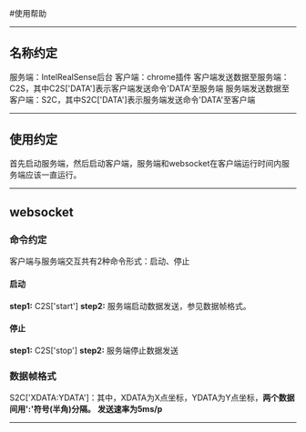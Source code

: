#使用帮助

------
## 名称约定
服务端：IntelRealSense后台
客户端：chrome插件
客户端发送数据至服务端：C2S，其中C2S['DATA']表示客户端发送命令'DATA'至服务端
服务端发送数据至客户端：S2C，其中S2C['DATA']表示服务端发送命令'DATA'至客户端

------
## 使用约定
首先启动服务端，然后启动客户端，服务端和websocket在客户端运行时间内服务端应该一直运行。

------
## websocket
### 命令约定
客户端与服务端交互共有2种命令形式：启动、停止
#### 启动
__step1:__
C2S['start']
__step2:__
服务端启动数据发送，参见数据帧格式。
#### 停止
__step1:__
C2S['stop']
__step2:__
服务端停止数据发送

### 数据帧格式
S2C['XDATA:YDATA']：其中，XDATA为X点坐标，YDATA为Y点坐标，__两个数据间用':'符号(半角)分隔。__
__发送速率为5ms/p__

------
